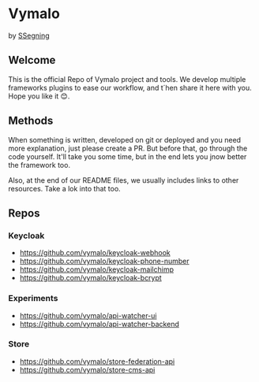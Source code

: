 # Vymalo

by [SSegning](https://www.ssegning.com)

## Welcome

This is the official Repo of Vymalo project and tools. We develop multiple frameworks plugins to ease our workflow, and t´hen share it here with you. Hope you like it 😊.

## Methods

When something is written, developed on git or deployed and you need more explanation, just please create a PR. But before that, go through the code yourself. It'll take you some time, but in the end lets you jnow better the framework too.

Also, at the end of our README files, we usually includes links to other resources. Take a lok into that too.

## Repos

### Keycloak
- https://github.com/vymalo/keycloak-webhook
- https://github.com/vymalo/keycloak-phone-number
- https://github.com/vymalo/keycloak-mailchimp
- https://github.com/vymalo/keycloak-bcrypt

### Experiments
- https://github.com/vymalo/api-watcher-ui
- https://github.com/vymalo/api-watcher-backend

### Store
- https://github.com/vymalo/store-federation-api
- https://github.com/vymalo/store-cms-api
